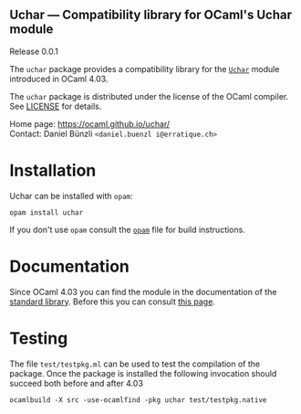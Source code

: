 Uchar — Compatibility library for OCaml's Uchar module
-------------------------------------------------------------------------------
Release 0.0.1

The `uchar` package provides a compatibility library for the
[`Uchar`][1] module introduced in OCaml 4.03.

The `uchar` package is distributed under the license of the OCaml
compiler. See [LICENSE](LICENSE) for details.

[1]: http://caml.inria.fr/pub/docs/manual-ocaml/libref/Uchar.html

Home page: https://ocaml.github.io/uchar/  
Contact: Daniel Bünzli `<daniel.buenzl i@erratique.ch>`


# Installation

Uchar can be installed with `opam`:

    opam install uchar

If you don't use `opam` consult the [`opam`](opam) file for build
instructions.


# Documentation

Since OCaml 4.03 you can find the module in the documentation
of the [standard library][1]. Before this you can consult
[this page](https://ocaml.github.io/uchar/Uchar.html).


# Testing

The file `test/testpkg.ml` can be used to test the compilation of the
package. Once the package is installed the following invocation
should succeed both before and after 4.03

    ocamlbuild -X src -use-ocamlfind -pkg uchar test/testpkg.native
